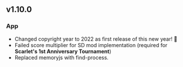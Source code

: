 ## v1.10.0
### App
- Changed copyright year to 2022 as first release of this new year! 👀
- Failed score multiplier for SD mod implementation (required for **Scarlet's 1st Anniversary Tournament**)
- Replaced memoryjs with find-process.
